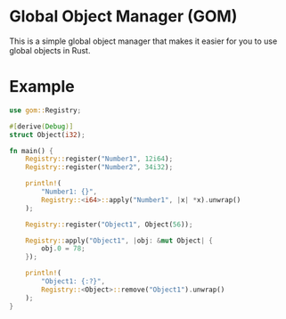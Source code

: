 # Global Object Manager (GOM)

This is a simple global object manager that makes it easier for you to use global objects in Rust.

# Example

```rust
use gom::Registry;

#[derive(Debug)]
struct Object(i32);

fn main() {
    Registry::register("Number1", 12i64);
    Registry::register("Number2", 34i32);

    println!(
        "Number1: {}",
        Registry::<i64>::apply("Number1", |x| *x).unwrap()
    );

    Registry::register("Object1", Object(56));

    Registry::apply("Object1", |obj: &mut Object| {
        obj.0 = 78;
    });

    println!(
        "Object1: {:?}",
        Registry::<Object>::remove("Object1").unwrap()
    );
}
```